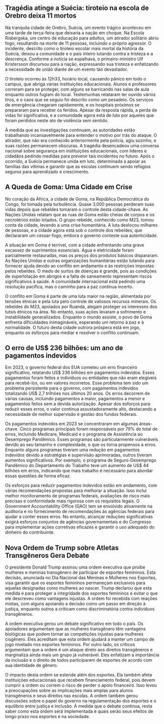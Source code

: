 ## Tragédia atinge a Suécia: tiroteio na escola de Orebro deixa 11 mortos

Na tranquila cidade de Orebro, Suécia, um evento trágico aconteceu em uma tarde de terça-feira que deixaria a nação em choque. Na Escola Risbergska, um centro de educação para adultos, um atirador solitário abriu fogo, resultando na morte de 11 pessoas, incluindo o próprio agressor. O incidente, descrito como o tiroteio escolar mais mortal da história da Suécia, deixou a comunidade e o país inteiro lutando contra a tristeza e a descrença. Conforme a notícia se espalhava, o primeiro-ministro Ulf Kristersson discursou para a nação, expressando sua tristeza e enfatizando a necessidade de união diante de um evento tão devastador.

O tiroteio ocorreu às 12h33, horário local, causando pânico em todo o campus, que abriga várias instituições educacionais. Alunos e professores correram para se proteger, com alguns se barricando nas salas de aula enquanto outros fugiam do local. Testemunhas relataram ter ouvido vários tiros, e o caos que se seguiu foi descrito como um pesadelo. Os serviços de emergência chegaram rapidamente, e os hospitais próximos se prepararam para receber os feridos. Apesar da resposta rápida, a perda de vidas foi significativa, e a comunidade agora está de luto por aqueles que foram perdidos neste ato de violência sem sentido.

À medida que as investigações continuam, as autoridades estão trabalhando incansavelmente para entender o motivo por trás do ataque. O atirador, que não era conhecido anteriormente pela polícia, agiu sozinho, e suas razões permanecem obscuras. A tragédia desencadeou uma conversa nacional sobre segurança em instituições educacionais, com líderes e cidadãos pedindo medidas para prevenir tais incidentes no futuro. Após o ocorrido, a Suécia permanece unida em luto, determinada a apoiar as famílias das vítimas e garantir que as escolas continuem sendo refúgios seguros para aprendizado e crescimento.

## A Queda de Goma: Uma Cidade em Crise

No coração da África, a cidade de Goma, na República Democrática do Congo, foi tomada pela turbulência. Quase 3.000 pessoas perderam suas vidas depois que rebeldes tomaram o controle desta cidade-chave. As Nações Unidas relatam que as ruas de Goma estão cheias de corpos e os necrotérios estão lotados. O grupo rebelde, conhecido como M23, tomou conta da cidade, levando a uma crise humanitária. A luta deslocou milhares de pessoas, e a cidade agora está sob o controle dos rebeldes, que declararam um cessar-fogo, embora o governo conteste sua autenticidade.

A situação em Goma é terrível, com a cidade enfrentando uma grave escassez de suprimentos essenciais. Água e eletricidade foram parcialmente restauradas, mas os preços dos produtos básicos dispararam. As Nações Unidas e outras organizações humanitárias estão lutando para fornecer ajuda devido ao conflito em andamento e às restrições impostas pelos rebeldes. O medo de surtos de doenças é grande, pois as condições de superlotação em abrigos e a falta de saneamento representam riscos significativos à saúde. A comunidade internacional está pedindo uma resolução pacífica, mas o caminho para a paz continua incerto.

O conflito em Goma é parte de uma luta maior na região, alimentada por tensões étnicas e pela luta pelo controle de valiosos recursos minerais. Os rebeldes do M23, apoiados por Ruanda, alegam proteger os interesses dos tutsis étnicos na área. No entanto, suas ações levaram a sofrimento e instabilidade generalizados. Enquanto o mundo assiste, o povo de Goma enfrenta dificuldades inimagináveis, esperando um retorno à paz e à normalidade. O futuro desta cidade outrora próspera está em jogo, enquanto os esforços para mediar e resolver o conflito continuam.

## O erro de US$ 236 bilhões: um ano de pagamentos indevidos

Em 2023, o governo federal dos EUA cometeu um erro financeiro significativo, relatando US$ 236 bilhões em pagamentos indevidos. Esses pagamentos foram feitos a indivíduos ou entidades que não eram elegíveis para recebê-los, ou em valores incorretos. Esse problema tem sido um problema persistente para o governo, com pagamentos indevidos totalizando US$ 2,7 trilhões nos últimos 20 anos. Os erros decorrem de várias causas, incluindo pagamentos a maior, pagamentos a menor e pagamentos feitos sem a devida autorização. Apesar dos esforços para reduzir esses erros, o valor continua assustadoramente alto, destacando a necessidade de melhor supervisão e gestão dos fundos federais.

Os pagamentos indevidos em 2023 se concentraram em algumas áreas-chave. Cinco programas principais foram responsáveis por 79% do total de erros, incluindo Medicare, Medicaid e o programa de Assistência ao Desemprego Pandêmico. Esses programas são particularmente vulneráveis devido ao seu tamanho e complexidade, o que os torna propensos a erros. Enquanto alguns programas tiveram uma redução em pagamentos indevidos devido a estratégias e supervisão aprimoradas, outros tiveram aumentos significativos. Por exemplo, o programa de Seguro-Desemprego Pandêmico do Departamento do Trabalho teve um aumento de US$ 44 bilhões em erros, indicando que mais trabalho é necessário para abordar essas questões de forma eficaz.

Os esforços para reduzir pagamentos indevidos estão em andamento, com várias recomendações propostas para melhorar a situação. Isso inclui melhor monitoramento de programas federais, avaliações de risco mais precisas e conformidade mais rigorosa com os requisitos legais. O Government Accountability Office (GAO) tem se envolvido ativamente na auditoria e no fornecimento de recomendações às agências federais para ajudar a conter esses erros. No entanto, alcançar reduções significativas exigirá esforços conjuntos de agências governamentais e do Congresso para implementar ações corretivas eficazes e garantir o uso adequado do dinheiro do contribuinte.

## Nova Ordem de Trump sobre Atletas Transgêneros Gera Debate

O presidente Donald Trump assinou uma ordem executiva que proíbe mulheres e meninas transgênero de participar de esportes femininos. Esta decisão, anunciada no Dia Nacional das Meninas e Mulheres nos Esportes, visa garantir que os esportes femininos permaneçam exclusivos para aquelas designadas como mulheres ao nascer. Trump declarou que esta medida é para proteger a integridade dos esportes femininos e evitar o que ele descreveu como vantagens injustas. A ordem foi recebida com reações mistas, com alguns apoiando a decisão como um passo em direção à justiça, enquanto outros a criticam como discriminatória contra indivíduos transgêneros.

A ordem executiva gerou um debate significativo em todo o país. Os apoiadores argumentam que as mulheres transgênero têm vantagens biológicas que podem tornar as competições injustas para mulheres cisgênero. Eles acreditam que esta ordem ajudará a manter um campo de jogo nivelado nos esportes femininos. Por outro lado, os críticos argumentam que a ordem é um ataque direto aos direitos transgêneros e marginaliza ainda mais um grupo já vulnerável. Eles enfatizam a importância da inclusão e o direito de todos participarem de esportes de acordo com sua identidade de gênero.

O impacto desta ordem se estende além dos esportes. Ela também afeta instituições educacionais que recebem financiamento federal, pois devem cumprir a ordem ou correm o risco de perder o apoio financeiro. Isso levou a preocupações sobre as implicações mais amplas para alunos transgêneros e seus direitos nas escolas. A ordem também gerou discussões sobre o papel do governo na regulamentação dos esportes e o equilíbrio entre justiça e inclusão. À medida que o debate continua, resta saber como esta ordem será implementada e quais serão seus efeitos de longo prazo nos esportes e na sociedade.
